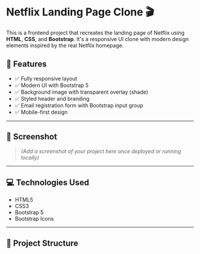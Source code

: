 # Netflix Landing Page Clone 🎬

This is a frontend project that recreates the landing page of Netflix using **HTML**, **CSS**, and **Bootstrap**. It's a responsive UI clone with modern design elements inspired by the real Netflix homepage.

## 🚀 Features

- ✅ Fully responsive layout
- ✅ Modern UI with Bootstrap 5
- ✅ Background image with transparent overlay (shade)
- ✅ Styled header and branding
- ✅ Email registration form with Bootstrap input group
- ✅ Mobile-first design

---

## 📸 Screenshot

> *(Add a screenshot of your project here once deployed or running locally)*

---

## 💻 Technologies Used

- HTML5
- CSS3
- Bootstrap 5
- Bootstrap Icons

---

## 📂 Project Structure

